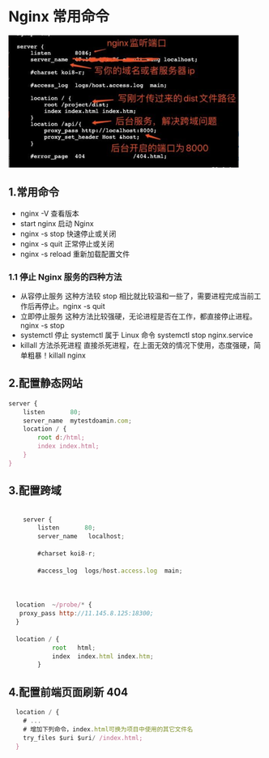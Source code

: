 # Nginx 常用命令

![](asserts/01.png)

## 1.常用命令

- nginx -V 查看版本
- start nginx 启动 Nginx
- nginx -s stop 快速停止或关闭
- nginx -s quit 正常停止或关闭
- nginx -s reload 重新加载配置文件

### 1.1 停止 Nginx 服务的四种方法

- 从容停止服务
  这种方法较 stop 相比就比较温和一些了，需要进程完成当前工作后再停止。nginx -s quit
- 立即停止服务
  这种方法比较强硬，无论进程是否在工作，都直接停止进程。nginx -s stop
- systemctl 停止
  systemctl 属于 Linux 命令 systemctl stop nginx.service
- killall 方法杀死进程
  直接杀死进程，在上面无效的情况下使用，态度强硬，简单粗暴！killall nginx

## 2.配置静态网站

```javascript
server {
    listen       80;
    server_name  mytestdoamin.com;
    location / {
        root d:/html;
        index index.html;
    }
}
```

## 3.配置跨域

```javascript

    server {
        listen       80;
        server_name   localhost;

        #charset koi8-r;

        #access_log  logs/host.access.log  main;



  location  ~/probe/* {
   proxy_pass http://11.145.8.125:18300;
  }

  location / {
            root   html;
            index  index.html index.htm;
        }
```

## 4.配置前端页面刷新 404

```javascript
  location / {
    # ...
    # 增加下列命令，index.html可换为项目中使用的其它文件名
    try_files $uri $uri/ /index.html;
  }
```
 
 
 <git-talk/>